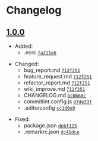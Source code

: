 # Changelog

## [1.0.0](https://github.com/Conqueror-Site-Builder/conqueror-repo-template/tags/v1.0.0)

-   Added:
    -   .ecrc [`fa211e6`](https://github.com/Conqueror-Site-Builder/conqueror-repo-template/commit/fa211e69b6ae304bef410704a8ea1d83acbc3e2c)
<!--  -->
-   Changed:
    -   bug_report.md [`712f251`](https://github.com/Conqueror-Site-Builder/conqueror-repo-template/commit/712f25159968b28bcbffd9edf8c0583f47231524#diff-185833cb26d7ac66a4d39042fd576a820c2c2c6d05ad18973bb9c7dce77267c5)
    -   feature_request.md [`712f251`](https://github.com/Conqueror-Site-Builder/conqueror-repo-template/commit/712f25159968b28bcbffd9edf8c0583f47231524#diff-148870715557a13127284f8aeaa28002ed6b034268af13c5d030ab59fd078220)
    -   refactor_report.md [`712f251`](https://github.com/Conqueror-Site-Builder/conqueror-repo-template/commit/712f25159968b28bcbffd9edf8c0583f47231524#diff-d97e2d3ab0308859d51bdb62ccbd6282d1d9af6f2aea0b50f675a88a96ff2bee)
    -   wiki_improve.md [`712f251`](https://github.com/Conqueror-Site-Builder/conqueror-repo-template/commit/712f25159968b28bcbffd9edf8c0583f47231524#diff-e1b5d84641c8af75b79d1238b46a2dd6703e849cb40799081eb7a71c7754c498)
    -   CHANGELOG.md [`bc0b68c`](https://github.com/Conqueror-Site-Builder/conqueror-repo-template/commit/bc0b68c4171d7d089ac33b752093361ce5b16d47)
    -   commitlint.config.js [`d7de33f`](https://github.com/Conqueror-Site-Builder/conqueror-repo-template/commit/d7de33fa32f1ae9a4ac474b7eb7a93bc96cee947)
    -   .editorconfig [`cc1d0e9`](https://github.com/Conqueror-Site-Builder/conqueror-repo-template/commit/cc1d0e98a40265f531d9481bb1ed6c77358c9d7e)
<!--  -->
-   Fixed:
    -   package.json [`debf123`](https://github.com/Conqueror-Site-Builder/conqueror-repo-template/commit/debf123a9b8ae141faf1cf74ddeb265cdd7bfd74)
    -   .remarkrc.json [`dc41dce`](https://github.com/Conqueror-Site-Builder/conqueror-repo-template/commit/dc41dce6aab02ef8afa674776423313117337119)
